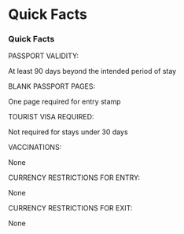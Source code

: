 # Quick Facts

### Quick Facts

PASSPORT VALIDITY:

At least 90 days beyond the intended period of stay

BLANK PASSPORT PAGES:

One page required for entry stamp

TOURIST VISA REQUIRED:

Not required for stays under 30 days

VACCINATIONS:

None

CURRENCY RESTRICTIONS FOR ENTRY:

None

CURRENCY RESTRICTIONS FOR EXIT:

None